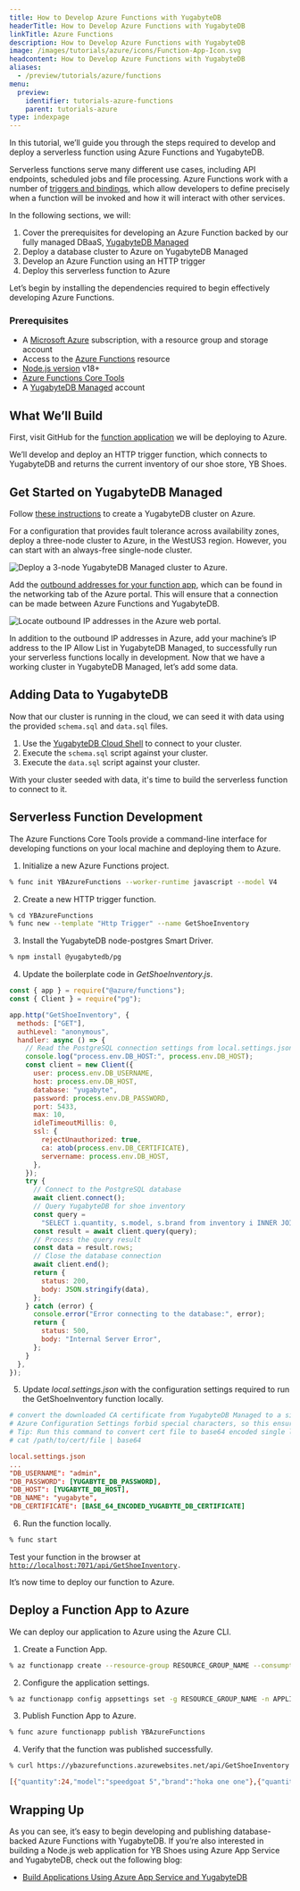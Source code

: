 ```yaml
---
title: How to Develop Azure Functions with YugabyteDB
headerTitle: How to Develop Azure Functions with YugabyteDB
linkTitle: Azure Functions
description: How to Develop Azure Functions with YugabyteDB
image: /images/tutorials/azure/icons/Function-App-Icon.svg
headcontent: How to Develop Azure Functions with YugabyteDB
aliases:
  - /preview/tutorials/azure/functions
menu:
  preview:
    identifier: tutorials-azure-functions
    parent: tutorials-azure
type: indexpage
---
```


In this tutorial, we’ll guide you through the steps required to develop and deploy a serverless function using Azure Functions and YugabyteDB.

Serverless functions serve many different use cases, including API endpoints, scheduled jobs and file processing. Azure Functions work with a number of [triggers and bindings](https://learn.microsoft.com/en-us/azure/azure-functions/functions-triggers-bindings?tabs=isolated-process%2Cpython-v2&pivots=programming-language-javascript), which allow developers to define precisely when a function will be invoked and how it will interact with other services.

In the following sections, we will:

1. Cover the prerequisites for developing an Azure Function backed by our fully managed DBaaS, [YugabyteDB Managed](https://www.yugabyte.com/managed/)
2. Deploy a database cluster to Azure on YugabyteDB Managed
3. Develop an Azure Function using an HTTP trigger
4. Deploy this serverless function to Azure

Let’s begin by installing the dependencies required to begin effectively developing Azure Functions.

### Prerequisites

- A [Microsoft Azure](http://azure.microsoft.com) subscription, with a resource group and storage account
- Access to the [Azure Functions](https://azure.microsoft.com/en-us/products/functions) resource
- [Node.js version](https://github.com/nodejs/release#release-schedule) v18+
- [Azure Functions Core Tools](https://github.com/Azure/azure-functions-core-tools)
- A [YugabyteDB Managed](https://cloud.yugabyte.com/) account

## What We’ll Build

First, visit GitHub for the [function application](https://github.com/YugabyteDB-Samples/yugabytedb-azure-serverless-functions-demo-nodejs) we will be deploying to Azure.

We’ll develop and deploy an HTTP trigger function, which connects to YugabyteDB and returns the current inventory of our shoe store, YB Shoes.

## Get Started on YugabyteDB Managed

Follow [these instructions](https://docs.yugabyte.com/preview/quick-start-yugabytedb-managed/) to create a YugabyteDB cluster on Azure.

For a configuration that provides fault tolerance across availability zones, deploy a three-node cluster to Azure, in the WestUS3 region. However, you can start with an always-free single-node cluster.

![Deploy a 3-node YugabyteDB Managed cluster to Azure.](/images/tutorials/azure/azure-functions/yb-cluster.png "Deploy a 3-node YugabyteDB Managed cluster to Azure.")

Add the [outbound addresses for your function app](https://learn.microsoft.com/en-us/azure/azure-functions/ip-addresses?tabs=azurecli), which can be found in the networking tab of the Azure portal. This will ensure that a connection can be made between Azure Functions and YugabyteDB.

![Locate outbound IP addresses in the Azure web portal.](/images/tutorials/azure/azure-functions/azure-networking.png "Locate outbound IP addresses in the Azure web portal.")

In addition to the outbound IP addresses in Azure, add your machine’s IP address to the IP Allow List in YugabyteDB Managed, to successfully run your serverless functions locally in development. Now that we have a working cluster in YugabyteDB Managed, let’s add some data.

## Adding Data to YugabyteDB

Now that our cluster is running in the cloud, we can seed it with data using the provided `schema.sql` and `data.sql` files.

1. Use the [YugabyteDB Cloud Shell](https://docs.yugabyte.com/preview/yugabyte-cloud/cloud-connect/connect-cloud-shell/) to connect to your cluster.
2. Execute the `schema.sql` script against your cluster.
3. Execute the `data.sql` script against your cluster.

With your cluster seeded with data, it's time to build the serverless function to connect to it.

## Serverless Function Development

The Azure Functions Core Tools provide a command-line interface for developing functions on your local machine and deploying them to Azure.

1. Initialize a new Azure Functions project.

```sh
% func init YBAzureFunctions --worker-runtime javascript --model V4
```

2. Create a new HTTP trigger function.

```sh
% cd YBAzureFunctions
% func new --template "Http Trigger" --name GetShoeInventory
```

3. Install the YugabyteDB node-postgres Smart Driver.

```sh
% npm install @yugabytedb/pg
```

4. Update the boilerplate code in _GetShoeInventory.js_.

```javascript
const { app } = require("@azure/functions");
const { Client } = require("pg");

app.http("GetShoeInventory", {
  methods: ["GET"],
  authLevel: "anonymous",
  handler: async () => {
    // Read the PostgreSQL connection settings from local.settings.json
    console.log("process.env.DB_HOST:", process.env.DB_HOST);
    const client = new Client({
      user: process.env.DB_USERNAME,
      host: process.env.DB_HOST,
      database: "yugabyte",
      password: process.env.DB_PASSWORD,
      port: 5433,
      max: 10,
      idleTimeoutMillis: 0,
      ssl: {
        rejectUnauthorized: true,
        ca: atob(process.env.DB_CERTIFICATE),
        servername: process.env.DB_HOST,
      },
    });
    try {
      // Connect to the PostgreSQL database
      await client.connect();
      // Query YugabyteDB for shoe inventory
      const query =
        "SELECT i.quantity, s.model, s.brand from inventory i INNER JOIN shoes s on i.shoe_id = s.id;";
      const result = await client.query(query);
      // Process the query result
      const data = result.rows;
      // Close the database connection
      await client.end();
      return {
        status: 200,
        body: JSON.stringify(data),
      };
    } catch (error) {
      console.error("Error connecting to the database:", error);
      return {
        status: 500,
        body: "Internal Server Error",
      };
    }
  },
});
```

5. Update _local.settings.json_ with the configuration settings required to run the GetShoeInventory function locally.

```conf
# convert the downloaded CA certificate from YugabyteDB Managed to a single line string, then Base64 encode it
# Azure Configuration Settings forbid special characters, so this ensures the cert can be passed properly to our application
# Tip: Run this command to convert cert file to base64 encoded single line string:
# cat /path/to/cert/file | base64

local.settings.json
...
"DB_USERNAME": "admin",
"DB_PASSWORD": [YUGABYTE_DB_PASSWORD],
"DB_HOST": [YUGABYTE_DB_HOST],
"DB_NAME": "yugabyte",
"DB_CERTIFICATE": [BASE_64_ENCODED_YUGABYTE_DB_CERTIFICATE]
```

6. Run the function locally.

```sh
% func start
```

Test your function in the browser at <code>[http://localhost:7071/api/GetShoeInventory](http://localhost:7071/api/GetShoeInventory).</code>

It’s now time to deploy our function to Azure.

## Deploy a Function App to Azure

We can deploy our application to Azure using the Azure CLI.

1. Create a Function App.

```sh
% az functionapp create --resource-group RESOURCE_GROUP_NAME --consumption-plan-location eastus2 --runtime node --runtime-version 18 --functions-version 4 --name YBAzureFunctions --storage-account STORAGE_ACCOUNT_NAME
```

2. Configure the application settings.

```sh
% az functionapp config appsettings set -g RESOURCE_GROUP_NAME -n APPLICATION_NAME --setting DB_HOST=[YUGABYTE_DB_HOST] DB_USERNAME=admin DB_PASSWORD=[YUGABYTE_DB_PASSWORD] DB_CERTIFICATE=[BASE_64_ENCODED_YUGABYTE_DB_CERTIFICATE]
```

3. Publish Function App to Azure.

```sh
% func azure functionapp publish YBAzureFunctions
```

4. Verify that the function was published successfully.

```sh
% curl https://ybazurefunctions.azurewebsites.net/api/GetShoeInventory

[{"quantity":24,"model":"speedgoat 5","brand":"hoka one one"},{"quantity":74,"model":"adizero adios pro 3","brand":"adidas"},{"quantity":13,"model":"torrent 2","brand":"hoka one one"},{"quantity":99,"model":"vaporfly 3","brand":"nike"}]
```

## Wrapping Up

As you can see, it’s easy to begin developing and publishing database-backed Azure Functions with YugabyteDB. If you’re also interested in building a Node.js web application for YB Shoes using Azure App Service and YugabyteDB, check out the following blog:

- [Build Applications Using Azure App Service and YugabyteDB](https://www.yugabyte.com/blog/build-apps-azure-app-service/)
